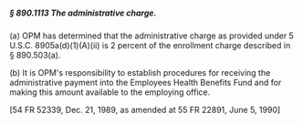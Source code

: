 ##### § 890.1113 The administrative charge. #####

(a) OPM has determined that the administrative charge as provided under 5 U.S.C. 8905a(d)(1)(A)(ii) is 2 percent of the enrollment charge described in § 890.503(a).

(b) It is OPM's responsibility to establish procedures for receiving the administrative payment into the Employees Health Benefits Fund and for making this amount available to the employing office.

[54 FR 52339, Dec. 21, 1989, as amended at 55 FR 22891, June 5, 1990]